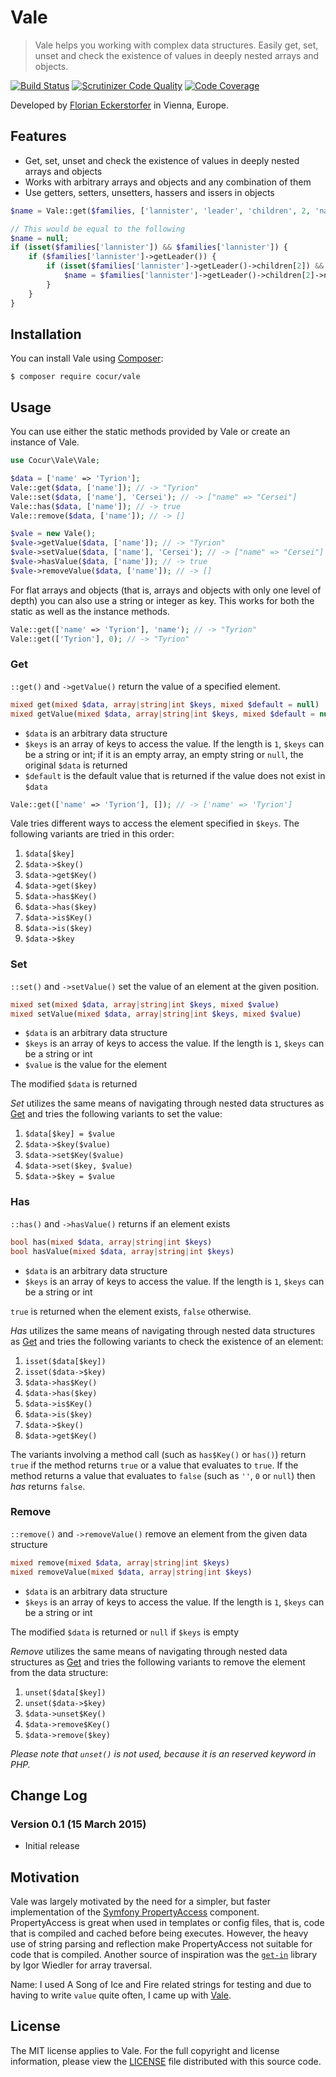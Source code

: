 Vale
====

> Vale helps you working with complex data structures. Easily get, set, unset and check the existence of values in
  deeply nested arrays and objects.

[![Build Status](https://img.shields.io/travis/cocur/vale/master.svg?style=flat)](https://travis-ci.org/cocur/vale)
[![Scrutinizer Code Quality](https://img.shields.io/scrutinizer/g/cocur/vale.svg?style=flat)](https://scrutinizer-ci.com/g/cocur/vale/?branch=master)
[![Code Coverage](https://img.shields.io/scrutinizer/coverage/g/cocur/vale.svg?style=flat)](https://scrutinizer-ci.com/g/cocur/vale/?branch=master)
 
Developed by [Florian Eckerstorfer](https://florian.ec) in Vienna, Europe.


Features
--------

- Get, set, unset and check the existence of values in deeply nested arrays and objects
- Works with arbitrary arrays and objects and any combination of them
- Use getters, setters, unsetters, hassers and issers in objects

```php
$name = Vale::get($families, ['lannister', 'leader', 'children', 2, 'name']);

// This would be equal to the following
$name = null;
if (isset($families['lannister']) && $families['lannister']) {
    if ($families['lannister']->getLeader()) {
        if (isset($families['lannister']->getLeader()->children[2]) && $families['lannister']->getLeader()->children[2]) {
            $name = $families['lannister']->getLeader()->children[2]->name();
        }
    }
}
```


Installation
------------

You can install Vale using [Composer](https://getcomposer.org):

```shell
$ composer require cocur/vale
```


Usage
-----

You can use either the static methods provided by Vale or create an instance of Vale.

```php
use Cocur\Vale\Vale;

$data = ['name' => 'Tyrion'];
Vale::get($data, ['name']); // -> "Tyrion"
Vale::set($data, ['name'], 'Cersei'); // -> ["name" => "Cersei"]
Vale::has($data, ['name']); // -> true
Vale::remove($data, ['name']); // -> []

$vale = new Vale();
$vale->getValue($data, ['name']); // -> "Tyrion"
$vale->setValue($data, ['name'], 'Cersei'); // -> ["name" => "Cersei"]
$vale->hasValue($data, ['name']); // -> true
$vale->removeValue($data, ['name']); // -> []
```

For flat arrays and objects (that is, arrays and objects with only one level of depth) you can also use a string
or integer as key. This works for both the static as well as the instance methods.

```php
Vale::get(['name' => 'Tyrion'], 'name'); // -> "Tyrion"
Vale::get(['Tyrion'], 0); // -> "Tyrion"
```


### Get

`::get()` and `->getValue()` return the value of a specified element.

```php
mixed get(mixed $data, array|string|int $keys, mixed $default = null)
mixed getValue(mixed $data, array|string|int $keys, mixed $default = null)
```

- `$data` is an arbitrary data structure
- `$keys` is an array of keys to access the value. If the length is `1`, `$keys` can be a string or int; if it is an
  empty array, an empty string or `null`, the original `$data` is returned
- `$default` is the default value that is returned if the value does not exist in `$data`



```php
Vale::get(['name' => 'Tyrion'], []); // -> ['name' => 'Tyrion']
```

Vale tries different ways to access the element specified in `$keys`. The following variants are tried in this order:

1. `$data[$key]`
2. `$data->$key()`
3. `$data->get$Key()`
4. `$data->get($key)`
5. `$data->has$Key()`
6. `$data->has($key)`
7. `$data->is$Key()`
8. `$data->is($key)`
9. `$data->$key`

### Set

`::set()` and `->setValue()` set the value of an element at the given position.

```php
mixed set(mixed $data, array|string|int $keys, mixed $value)
mixed setValue(mixed $data, array|string|int $keys, mixed $value)
```

- `$data` is an arbitrary data structure
- `$keys` is an array of keys to access the value. If the length is `1`, `$keys` can be a string or int
- `$value` is the value for the element

The modified `$data` is returned

*Set* utilizes the same means of navigating through nested data structures as [Get](#get) and tries the following
variants to set the value:

1. `$data[$key] = $value`
2. `$data->$key($value)`
3. `$data->set$Key($value)`
4. `$data->set($key, $value)`
5. `$data->$key = $value`

### Has

`::has()` and `->hasValue()` returns if an element exists

```php
bool has(mixed $data, array|string|int $keys)
bool hasValue(mixed $data, array|string|int $keys)
```

- `$data` is an arbitrary data structure
- `$keys` is an array of keys to access the value. If the length is `1`, `$keys` can be a string or int

`true` is returned when the element exists, `false` otherwise.

*Has* utilizes the same means of navigating through nested data structures as [Get](#get) and tries the following
variants to check the existence of an element:

1. `isset($data[$key])`
2. `isset($data->$key)`
3. `$data->has$Key()`
4. `$data->has($key)`
5. `$data->is$Key()`
6. `$data->is($key)`
7. `$data->$key()`
8. `$data->get$Key()`

The variants involving a method call (such as `has$Key()` or `has()`) return `true` if the method returns `true` or
a value that evaluates to `true`. If the method returns a value that evaluates to `false` (such as `''`, `0` or `null`)
then *has* returns `false`.

### Remove

`::remove()` and `->removeValue()` remove an element from the given data structure

```php
mixed remove(mixed $data, array|string|int $keys)
mixed removeValue(mixed $data, array|string|int $keys)
```

- `$data` is an arbitrary data structure
- `$keys` is an array of keys to access the value. If the length is `1`, `$keys` can be a string or int

The modified `$data` is returned or `null` if `$keys` is empty

*Remove* utilizes the same means of navigating through nested data structures as [Get](#get) and tries the following
variants to remove the element from the data structure:

1. `unset($data[$key])`
2. `unset($data->$key)`
3. `$data->unset$Key()`
4. `$data->remove$Key()`
5. `$data->remove($key)`

*Please note that `unset()` is not used, because it is an reserved keyword in PHP.*


Change Log
----------

### Version 0.1 (15 March 2015)

- Initial release


Motivation
----------

Vale was largely motivated by the need for a simpler, but faster implementation of the 
[Symfony PropertyAccess](http://symfony.com/doc/current/components/property_access/introduction.html) component.
PropertyAccess is great when used in templates or config files, that is, code that is compiled and cached before
being executes. However, the heavy use of string parsing and reflection make PropertyAccess not suitable for code that
is compiled. Another source of inspiration was the [`get-in`](https://github.com/igorw/get-in) library by Igor
Wiedler for array traversal.

Name: I used A Song of Ice and Fire related strings for testing and due to having to write `value` quite often, I came
up with [Vale](http://awoiaf.westeros.org/index.php/Vale_of_Arryn).


License
-------

The MIT license applies to Vale. For the full copyright and license information, please view the 
[LICENSE](https://github.com/cocur/vale/blob/master/LICENSE) file distributed with this source code.
